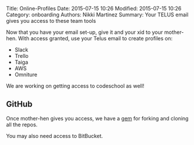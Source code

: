 Title: Online-Profiles
Date: 2015-07-15 10:26
Modified: 2015-07-15 10:26
Category: onboarding
Authors: Nikki Martinez
Summary: Your TELUS email gives you access to these team tools

Now that you have your email set-up, give it and your xid to your mother-hen. With access granted, use your Telus email to create profiles on:

- Slack
- Trello
- Taiga
- AWS
- Omniture

We are working on getting access to codeschool as well!

GitHub
------------------

Once mother-hen gives you access, we have a [gem](https://github.com/colstrom/git-ready "") for forking and cloning all the repos.

You may also need access to BitBucket.
